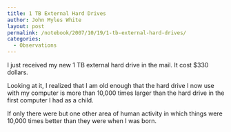 ```yaml
---
title: 1 TB External Hard Drives
author: John Myles White
layout: post
permalink: /notebook/2007/10/19/1-tb-external-hard-drives/
categories:
  - Observations
---
```


I just received my new 1 TB external hard drive in the mail. It cost $330 dollars.

Looking at it, I realized that I am old enough that the hard drive I now use with my computer is more than 10,000 times larger than the hard drive in the first computer I had as a child.

If only there were but one other area of human activity in which things were 10,000 times better than they were when I was born.
